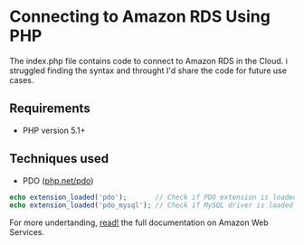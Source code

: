 # Connecting to Amazon RDS Using PHP

The index.php file contains code to connect to Amazon RDS in the Cloud. i struggled finding the syntax and throught I'd share the code for future use cases. 


## Requirements

* PHP version 5.1+


## Techniques used

* PDO ([php.net/pdo](https://secure.php.net/pdo))

```php
echo extension_loaded('pdo');       // Check if PDO extension is loaded
echo extension_loaded('pdo_mysql'); // Check if MySQL driver is loaded
```


For more undertanding, [read!](https://docs.aws.amazon.com/elasticbeanstalk/latest/dg/create_deploy_PHP.rds.html) the full documentation on Amazon Web Services.
